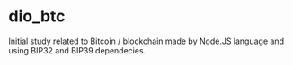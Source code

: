 # dio_btc
Initial study related to Bitcoin / blockchain made by Node.JS language and using BIP32 and BIP39 dependecies.
